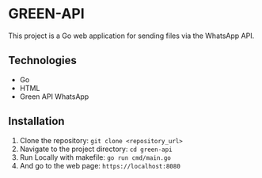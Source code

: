 #  GREEN-API

This project is a Go web application for sending files via the WhatsApp API.

## Technologies

- Go
- HTML
- Green API WhatsApp

## Installation
1. Clone the repository: `git clone <repository_url>`
2. Navigate to the project directory: `cd green-api`
3. Run Locally with makefile: ```go run cmd/main.go```
4. And go to the web page: `https://localhost:8080`